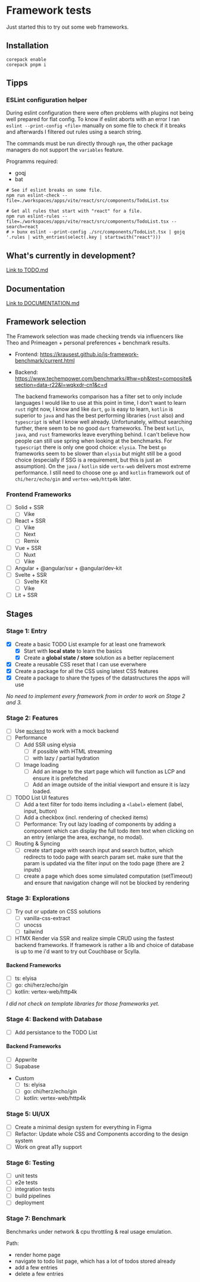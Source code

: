 # Framework tests

Just started this to try out some web frameworks.

## Installation

```shell
corepack enable
corepack pnpm i
```

## Tipps

### ESLint configuration helper

During eslint configuration there were often problems with plugins not being well prepared for flat config. To know if eslint aborts with an error I ran `eslint --print-config <file>` manually on some file to check if it breaks and afterwards I filtered out rules using a search string.

The commands must be run directly through `npm`, the other package managers do not support the `variables` feature.

Programms required:

- goqj
- bat

```shell
# See if eslint breaks on some file.
npm run eslint-check --file=./workspaces/apps/vite/react/src/components/TodoList.tsx

# Get all rules that start with "react" for a file.
npm run eslint-rules --file=./workspaces/apps/vite/react/src/components/TodoList.tsx --search=react
# > bunx eslint --print-config ./src/components/TodoList.tsx | gojq '.rules | with_entries(select(.key | startswith("react")))
```

## What's currently in development?

[Link to TODO.md](./TODO.md)

## Documentation

[Link to DOCUMENTATION.md](./DOCUMENTATION.md)

## Framework selection

The Framework selection was made checking trends via influencers like Theo and Primeagen + personal preferences + benchmark results.

- Frontend: https://krausest.github.io/js-framework-benchmark/current.html
- Backend: https://www.techempower.com/benchmarks/#hw=ph&test=composite&section=data-r22&l=wqkxdr-cn1&c=d

  The backend frameworks comparison has a filter set to only include languages I would like to use at this point in time, I don't want to learn `rust` right now, I know and like `dart`, `go` is easy to learn, `kotlin` is superior to `java` and has the best performing libraries (`rust` also) and `typescript` is what I know well already. Unfortunately, without searching further, there seem to be no good `dart` frameworks. The best `kotlin`, `java`, and `rust` frameworks leave everything behind. I can't believe how people can still use spring when looking at the benchmarks. For `typescript` there is only one good choice: `elysia`. The best `go` frameworks seem to be slower than `elysia` but might still be a good choice (especially if SSG is a requirement, but this is just an assumption). On the `java` / `kotlin` side `vertx-web` delivers most extreme performance. I still need to choose one `go` and `kotlin` framework out of `chi/herz/echo/gin` and `vertex-web/http4k` later.

### Frontend Frameworks

- [ ] Solid + SSR
  - [ ] Vike
- [ ] React + SSR
  - [ ] Vike
  - [ ] Next
  - [ ] Remix
- [ ] Vue + SSR
  - [ ] Nuxt
  - [ ] Vike
- [ ] Angular + @angular/ssr + @angular/dev-kit
- [ ] Svelte + SSR
  - [ ] Svelte Kit
  - [ ] Vike
- [ ] Lit + SSR

## Stages

### Stage 1: Entry

- [x] Create a basic TODO List example for at least one framework
  - [x] Start with **local state** to learn the basics
  - [x] Create a **global state / store** solution as a better replacement
- [x] Create a reusable CSS reset that I can use everwhere
- [x] Create a package for all the CSS using latest CSS features
- [x] Create a package to share the types of the datastructures the apps will use

_No need to implement every framework from in order to work on Stage 2 and 3._

### Stage 2: Features

- [ ] Use [`mockend`](https://mockend.com/) to work with a mock backend
- [ ] Performance
  - [ ] Add SSR using elysia
    - [ ] if possible with HTML streaming
    - [ ] with lazy / partial hydration
  - [ ] Image loading
    - [ ] Add an image to the start page which will function as LCP and ensure it is prefetched
    - [ ] Add an image outside of the initial viewport and ensure it is lazy loaded.
- [ ] TODO List UI features
  - [ ] Add a text filter for todo items including a `<label>` element (label, input, button)
  - [ ] Add a checkbox (incl. rendering of checked items)
  - [ ] Performance: Try out lazy loading of components by adding a component which can display the full todo item text when clicking on an entry (enlarge the area, exchange, no modal).
- [ ] Routing & Syncing
  - [ ] create start page with search input and search button, which redirects to todo page with search param set. make sure that the param is updated via the filter input on the todo page (there are 2 inputs)
  - [ ] create a page which does some simulated computation (setTimeout) and ensure that navigation change will not be blocked by rendering

### Stage 3: Explorations

- [ ] Try out or update on CSS solutions
  - [ ] vanilla-css-extract
  - [ ] unocss
  - [ ] tailwind
- [ ] HTMX
      Render via SSR and realize simple CRUD using the fastest backend frameworks.
      If framework is rather a lib and choice of database is up to me i'd want to try out Couchbase or Scylla.

#### Backend Frameworks

- [ ] ts: elyisa
- [ ] go: chi/herz/echo/gin
- [ ] kotlin: vertex-web/http4k

_I did not check on template libraries for those frameworks yet._

### Stage 4: Backend with Database

- [ ] Add persistance to the TODO List

#### Backend Frameworks

- [ ] Appwrite
- [ ] Supabase
- Custom
  - [ ] ts: elyisa
  - [ ] go: chi/herz/echo/gin
  - [ ] kotlin: vertex-web/http4k

### Stage 5: UI/UX

- [ ] Create a minimal design system for everything in Figma
- [ ] Refactor: Update whole CSS and Components according to the design system
- [ ] Work on great a11y support

### Stage 6: Testing

- [ ] unit tests
- [ ] e2e tests
- [ ] integration tests
- [ ] build pipelines
- [ ] deployment

### Stage 7: Benchmark

Benchmarks under network & cpu throttling & real usage emulation.

Path:

- render home page
- navigate to todo list page, which has a lot of todos stored already
- add a few entries
- delete a few entries
